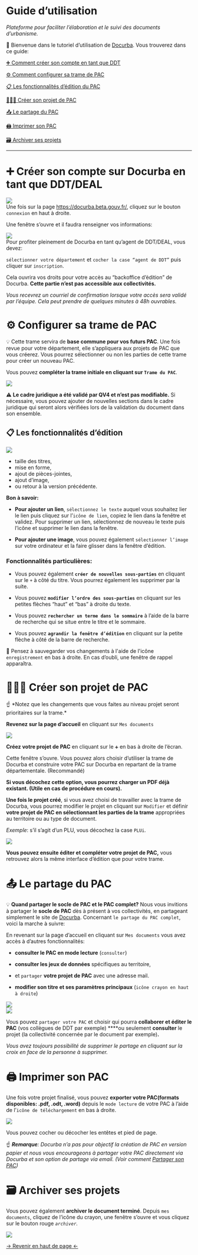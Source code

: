 <a class="anchor" name="headTop"></a>
# Guide d’utilisation

*Plateforme pour faciliter l’élaboration et le suivi des documents d’urbanisme.*
 

<div class="my-8 background--text text--lighten-2 font-weight-bold rounded g300 rounded-lg pa-4">
 
 📖 Bienvenue dans le tutoriel d’utilisation de [Docurba](https://docurba.beta.gouv.fr/). Vous trouverez dans ce guide:
</div>


[➕ Comment créer son compte en tant que DDT](#headCreateAccount)

[⚙️ Comment configurer sa trame de PAC](#headConfigPAC)

[📋 Les fonctionnalités d’édition du PAC](#headEditor)

[🧑🏻‍💻 Créer son projet de PAC](#headCreateProject)

[📤 Le partage du PAC](#headSharing)

[🖨️ Imprimer son PAC](#headPrint)

[🗃️ Archiver ses projets](#headArchive) 

---

<!-- ---

**Consultez aussi:** 

[En savoir plus sur Docurba.](https://docurba.notion.site/En-savoir-plus-sur-Docurba-9fca7ad625ac44879413865733f9fe2f)

[Kit de communication: parler de Docurba autour de vous.](https://docurba.notion.site/Kit-de-communication-parler-de-Docurba-autour-de-vous-a41e68d87c034728ba2d6ca3aca52890)

--- -->

<a class="anchor" name="headCreateAccount"></a>
# ➕ Créer son compte sur Docurba en tant que DDT/DEAL

<div class="d-flex align-center">
  <img class="elevation-3  my-8" style="max-width:70%" src="/images/guide/01.png">
  <div class=" background--text text--lighten-2  ml-8 rounded g300 rounded-lg pa-4">
  Une fois sur la page <a href="https://docurba.beta.gouv.fr/](https://docurba.incubateur.net/" target="_blank">https://docurba.beta.gouv.fr/</a>, cliquez sur le bouton <code>connexion</code> en haut à droite.
  </div>
</div>

Une fenêtre s’ouvre et il faudra renseigner vos informations:

<div class="d-flex align-center">
  <img class="elevation-3  my-8" style="max-width:70%" src="/images/guide/02.png">
  <div class=" background--text text--lighten-2  ml-8 rounded g300 rounded-lg pa-4">
Pour profiter pleinement de Docurba en tant qu’agent de DDT/DEAL, vous devez:

 `sélectionner votre département` et `cocher la case “agent de DDT”` puis cliquer sur  `inscription`. 
  </div>
</div>



Cela ouvrira vos droits pour votre accès au “backoffice d’édition” de Docurba. **Cette partie n’est pas accessible aux collectivités.**

*Vous recevrez un courriel de confirmation lorsque votre accès sera validé par l’équipe. Cela peut prendre de quelques minutes à 48h ouvrables.*

<a class="anchor" name="headConfigPAC"></a>
# ⚙️ Configurer sa trame de PAC

<div class="my-8 background--text text--lighten-2 font-italic  rounded g300 rounded-lg pa-4">
💡 Cette trame servira de <b>base commune pour vos futurs PAC</b>. Une fois revue pour votre département, elle s’appliquera aux projets de PAC que vous créerez. Vous pourrez sélectionner ou non les parties de cette trame pour créer un nouveau PAC.
</div>

Vous pouvez **compléter la trame initiale en cliquant sur `Trame du PAC`**. 

  <img class="elevation-3  my-8" style="max-width:100%" src="/images/guide/03.png">

⚠️ **Le cadre juridique a été validé par QV4 et n’est pas modifiable.** Si nécessaire, vous pouvez ajouter de nouvelles sections dans le cadre juridique qui seront alors vérifiées lors de la validation du document dans son ensemble. 

<a class="anchor" name="headEditor"></a>
## 📋 Les fonctionnalités d’édition

<div class="d-flex align-center">
  <img class="elevation-3  my-8" style="max-width:70%" src="/images/guide/04.png">
  <div class=" background--text text--lighten-2  ml-8 rounded g300 rounded-lg pa-4">
  <ul>
    <li>taille des titres,</li>
    <li>mise en forme,</li>
    <li>ajout de pièces-jointes,</li>
    <li>ajout d’image,</li>
    <li>ou retour à la version précédente.</li>
  </ul>
  </div>
</div>



**Bon à savoir:** 

- **Pour ajouter un lien**, `sélectionnez le texte` auquel vous souhaitez lier le lien puis cliquez sur l’`icône de lien`, copiez le lien dans la fenêtre et validez. Pour supprimer un lien, sélectionnez de nouveau le texte puis l’icône et supprimer le lien dans la fenêtre.

- **Pour ajouter une image**, vous pouvez également `sélectionner l’image` sur votre ordinateur et la faire glisser dans la fenêtre d’édition.

### Fonctionnalités particulières:

- Vous pouvez également **`créer de nouvelles sous-parties`** en cliquant sur le `+` à côté du titre. Vous pourrez également les supprimer par la suite.

- Vous pouvez **`modifier l’ordre des sous-parties`** en cliquant sur les petites flèches “haut” et “bas” à droite du texte.

- Vous pouvez **`rechercher un terme dans le sommaire`** à l’aide de la barre de recherche qui se situe entre le titre et le sommaire.

- Vous pouvez **`agrandir la fenêtre d’édition`** en cliquant sur la petite flèche à côté de la barre de recherche.

<div class="my-8 background--text text--lighten-2 font-italic  rounded g300 rounded-lg pa-4">
💾 Pensez à sauvegarder vos changements à l'aide de l'icône <code>enregistrement</code> en bas à droite. En cas d’oubli, une fenêtre de rappel apparaîtra.
</div>

<a class="anchor" name="headCreateProject"></a>
# 🧑🏻‍💻 Créer son projet de PAC

<div class="my-8 background--text text--lighten-2 font-italic  rounded g300 rounded-lg pa-4">
☝ *Notez que les changements que vous faites au niveau projet seront prioritaires sur la trame.*
</div>


**Revenez sur la page d’accueil** en cliquant sur `Mes documents`

<div class="d-flex align-center">
  <img class="elevation-3  my-8" style="max-width:70%" src="/images/guide/05.png">
  <div class=" background--text text--lighten-2  ml-8 rounded g300 rounded-lg pa-4">
  
  **Créez votre projet de PAC** en cliquant sur le `➕` en bas à droite de l’écran.  

  Cette fenêtre s’ouvre. Vous pouvez alors choisir d’utiliser la trame de Docurba et construire votre PAC sur Docurba en repartant de la trame départementale. (Recommandé)

  **Si vous décochez cette option, vous pourrez charger un PDF déjà existant. (Utile en cas de procédure en cours).**
  </div>
</div>

<div class="d-flex align-center">
  <div class=" background--text text--lighten-2  mr-8 rounded g300 rounded-lg pa-4">

  **Une fois le projet créé**, si vous avez choisi de travailler avec la trame de Docurba, vous pourrez modifier le projet en cliquant sur `Modifier` et définir **votre projet de PAC en sélectionnant les parties de la trame** appropriées au territoire ou au type de document.

  *Exemple*: s’il s’agit d’un PLU, vous décochez la case `PLUi`.
  </div>
  <img class="elevation-3  my-8" style="max-width:50%" src="/images/guide/06.png">

</div>



**Vous pouvez ensuite éditer et compléter votre projet de PAC,** vous retrouvez alors la même interface d’édition que pour votre trame.

<a class="anchor" name="headSharing"></a>
# 📤 Le partage du PAC

<div class="my-8 background--text text--lighten-2 font-italic  rounded g300 rounded-lg pa-4">

💡 **Quand partager le socle de PAC et le PAC complet?** Nous vous invitions à partager le **socle de PAC** dès à présent à vos collectivités, en partageant simplement le site de [Docurba](https://docurba.beta.gouv.fr/). Concernant `le partage du PAC complet`, voici la marche à suivre:
</div>

En revenant sur la page d’accueil en cliquant sur `Mes documents` vous avez accès à d’autres fonctionnalités: 

- **consulter le PAC en mode lecture** (`consulter`)

- **consulter les jeux de données** spécifiques au territoire,

- et `partager` **votre projet de PAC** avec une adresse mail.

- **modifier son titre et ses paramètres principaux** (`icône crayon en haut à droite`)


<img class="elevation-3  my-8" style="max-width:100%" src="/images/guide/07.png">

<div class="d-flex align-center">
  <img class="elevation-3  my-8" style="max-width:70%" src="/images/guide/08.png">
  <div class=" background--text text--lighten-2  ml-8 rounded g300 rounded-lg pa-4">

Vous pouvez `partager votre PAC` et choisir qui pourra **collaborer et éditer le PAC** (vos collègues de DDT par exemple) ****ou seulement **consulter** le projet (la collectivité concernée par le document par exemple)**.** 
  </div>
</div>





*Vous avez toujours possibilité de supprimer le partage en cliquant sur la croix en face de la personne à supprimer.*

<a class="anchor" name="headPrint"></a>
# 🖨 Imprimer  **son PAC**

Une fois votre projet finalisé, vous pouvez **exporter votre PAC(formats disponibles: .pdf, .odt, .word)** depuis le `mode lecture` de votre PAC à l’aide de l’`icône de téléchargement` en bas à droite.

<img class="elevation-3  my-8" style="max-width:100%" src="/images/guide/09.png">

Vous pouvez cocher ou décocher les entêtes et pied de page.

<div class="my-8 background--text text--lighten-2 font-italic  rounded g300 rounded-lg pa-4">

☝ ***Remarque**: Docurba n’a pas pour objectif la création de PAC en version papier et nous vous encourageons à partager votre PAC directement via Docurba et son option de partage via email. (Voir comment [Partager son PAC](Guide%20d%E2%80%99utilisation%20de%20Docurba%20db7d56e906f94223a6bf52e3d8063e5d.md))*

</div>

<a class="anchor" name="headArchive"></a>
# 🗃️ Archiver ses projets

Vous pouvez également **archiver le document terminé**. Depuis `mes documents`, cliquez de l’icône du crayon, une fenêtre s’ouvre et vous cliquez sur le bouton rouge *`archiver`.*

<img class="elevation-3  my-8" style="max-width:100%" src="/images/guide/10.png">

<div class="text-center my-16">

[→ Revenir en haut de page ←](#headTop) 
</div>

